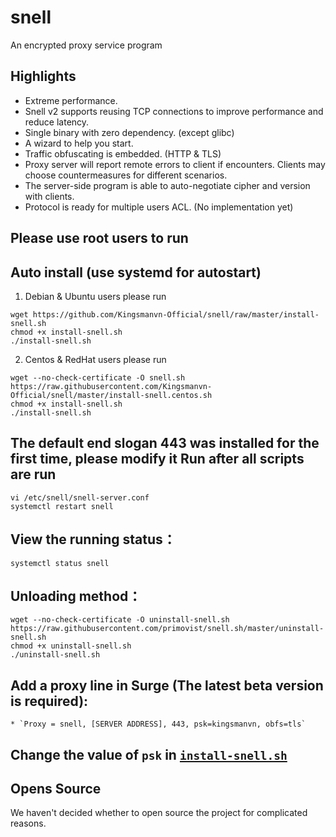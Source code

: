 # snell

An encrypted proxy service program

## Highlights

* Extreme performance.
* Snell v2 supports reusing TCP connections to improve performance and reduce latency.
* Single binary with zero dependency. (except glibc)
* A wizard to help you start.
* Traffic obfuscating is embedded. (HTTP & TLS)
* Proxy server will report remote errors to client if encounters. Clients may choose countermeasures for different scenarios.
* The server-side program is able to auto-negotiate cipher and version with clients.
* Protocol is ready for multiple users ACL. (No implementation yet)

## Please use root users to run

## Auto install (use systemd for autostart)

1. Debian & Ubuntu users please run
```
wget https://github.com/Kingsmanvn-Official/snell/raw/master/install-snell.sh
chmod +x install-snell.sh
./install-snell.sh
```

2. Centos & RedHat users please run
```
wget --no-check-certificate -O snell.sh https://raw.githubusercontent.com/Kingsmanvn-Official/snell/master/install-snell.centos.sh
chmod +x install-snell.sh
./install-snell.sh
```

## The default end slogan 443 was installed for the first time, please modify it Run after all scripts are run
```
vi /etc/snell/snell-server.conf
systemctl restart snell
```

## View the running status：
```
systemctl status snell
```

## Unloading method：
```
wget --no-check-certificate -O uninstall-snell.sh https://raw.githubusercontent.com/primovist/snell.sh/master/uninstall-snell.sh
chmod +x uninstall-snell.sh
./uninstall-snell.sh
```

## Add a proxy line in Surge  (The latest beta version is required):
    * `Proxy = snell, [SERVER ADDRESS], 443, psk=kingsmanvn, obfs=tls`

## Change the value of `psk` in [`install-snell.sh`](./install-snell.sh)

## Opens Source

We haven't decided whether to open source the project for complicated reasons.
